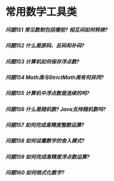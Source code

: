 常用数学工具类
========
##### 问题151 常见数制包括哪些? 相互间如何转换?
##### 问题152 什么是原码、反码和补码?
##### 问题153 计算机如何保存浮点数?
##### 问题154 Math类与StrictMath类有何异同?
##### 问题155 计算机中浮点数是连续的吗? 
##### 问题156 什么是随机数? Java支持随机数吗? 
##### 问题157 如何完成高精度整数运算? 
##### 问题158 如何设置数字的舍入模式? 
##### 问题159 如何完成高精度浮点数运算?
##### 问题160 如何格式化数字?












